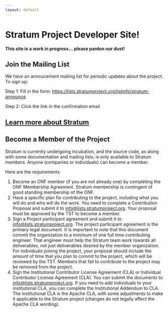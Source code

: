 ```yaml
---
layout: default
---
```

# Stratum Project Developer Site!

**This site is a work in progress... please pardon our dust!**

## Join the Mailing List
We have an annoucement mailing list for periodic updates about the project.
To sign up: 

Step 1: Fill in the form: https://lists.stratumproject.org/listinfo/stratum-announce

Step 2: Click the link in the confirmation email

## [Learn more about Stratum](//docs.stratumproject.org/overview)

## Become a Member of the Project
Stratum is currently undergoing incubation, and the source code, as along with some documentation and mailing lists, is only available to Stratum members. Anyone (companies or individuals) can become a member.

Here are the requirements:

1. Become an ONF member (if you are not already one) by completing the ONF Membership Agreement. Stratum membership is contingent of good standing membership of the ONF.
0. Have a specific plan for contributing to the project, including what you will do and who will do the work. You need to complete a Contribution Proposal and submit it to info@lists.stratumproject.org. Your proposal must be approved by the TST to become a member.
0. Sign a Project participant agreement and submit it to info@lists.stratumproject.org. The project participant agreement is the primary legal document. It is important to note that this document commit the organization to a minimum of one full time contributing engineer. That engineer must help the Stratum team work towards all deliverables, not just deliverables desired by the member organization. For individuals joining the project, your proposal should include the amount of time that you plan to commit to the project, which will be reviewed by the TST. Members that fail to contribute to the project may be removed from the project.
0. Sign the Institutional Contributor License Agreement (CLA) or Individual Contributor License Agreement (CLA). You can submit the documents to info@lists.stratumproject.org. If you need to add individuals to your institutional CLA, you can complete the Institutional Addendum to CLA. The institutional CLA is the Apache CLA, with some adjustments to make it applicable to the Stratum project (changes do not legally affect the Apache CLA wording).

